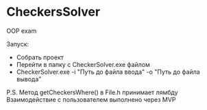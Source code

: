 # CheckersSolver
OOP exam

Запуск:
- Собрать проект
- Перейти в папку с CheckerSolver.exe файлом
- CheckerSolver.exe -i "Путь до файла ввода" -o "Путь до файла вывода"

P.S.
Метод getCheckersWhere() в File.h принимает лямбду
Взаимодействие с пользователем выполнено через MVP
